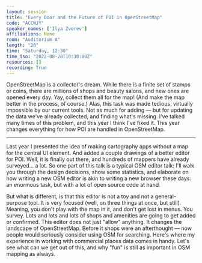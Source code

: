 ```yaml
---
layout: session
title: "Every Door and the Future of POI in OpenStreetMap"
code: "ACCWJY"
speaker_names: ['Ilya Zverev']
affiliations: None
room: "Auditorium A"
length: "20"
time: "Saturday, 12:30"
time_iso: "2022-08-20T10:30:00Z"
resources: []
recording: True
---
```


OpenStreetMap is a collector's dream. While there is a finite set of stamps or coins, there are millions of shops and beauty salons, and new ones are opened every day. Yay, collect them all for the map! (And make the map better in the process, of course.) Alas, this task was made tedious, virtually impossible by our current tools. Not as much for adding — but for updating the data we've already collected, and finding what's missing. I've talked many times of this problem, and this year I think I've fixed it. This year changes everything for how POI are handled in OpenStreetMap.

<hr>

Last year I presented the idea of making cartography apps without a map for the central UI element. And added a couple drawings of a better editor for POI. Well, it is finally out there, and hundreds of mappers have already surveyed... a lot. So one part of this talk is a typical OSM editor talk: I'll walk you through the design decisions, show some statistics, and elaborate on how writing a new OSM editor is akin to writing a new browser these days: an enormous task, but with a lot of open source code at hand.

But what is different, is that this editor is not a toy and not a general-purpose tool. It is very focused (well, on three things at once, but still). Meaning, you don't play with the map in it, and don't get lost in menus. You survey. Lots and lots and lots of shops and amenities are going to get added or confirmed. This editor does not just &#34;allow&#34; anything. It changes the landscape of OpenStreetMap. Before it shops were an afterthought — now people would seriously consider using OSM for searching. Here's where my experience in working with commercial places data comes in handy. Let's see what can we get out of this, and why &#34;fun&#34; is still as important in OSM mapping as always.

